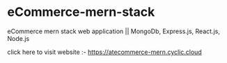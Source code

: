 # eCommerce-mern-stack
eCommerce mern stack web application || MongoDb, Express.js, React.js, Node.js

click here to visit website :-
https://atecommerce-mern.cyclic.cloud
